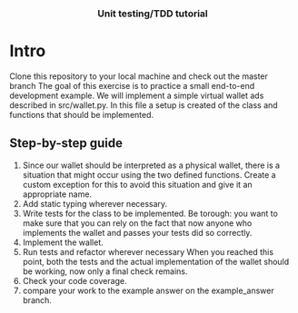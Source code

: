 <h3 align="center">
<p>Unit testing/TDD tutorial
</h3>


# Intro
Clone this repository to your local machine and check out the master branch
The goal of this exercise is to practice a small end-to-end development example. We will implement a simple virtual wallet ads described in src/wallet.py. 
In this file a setup is created of the class and functions that should be implemented.

## Step-by-step guide
1) Since our wallet should be interpreted as a physical wallet, there is a situation that might occur using the two defined functions. Create a custom exception for this to avoid this situation and give it an appropriate name.
2) Add static typing wherever necessary.
3) Write tests for the class to be implemented. Be torough: you want to make sure that you can rely on the fact that now anyone who implements the wallet and passes your tests did so correctly.
4) Implement the wallet.
5) Run tests and refactor wherever necessary
When you reached this point, both the tests and the actual implementation of the wallet should be working, now only a final check remains.
6) Check your code coverage.
7) compare your work to the example answer on the example_answer branch.


